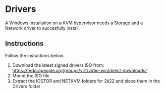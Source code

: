 # Drivers
A Windows installation on a KVM hypervisor needs a Storage and a Network driver to succesfully install.

## Instructions
Follow the instuctions below.

1. Download the latest signed drivers ISO from: https://fedorapeople.org/groups/virt/virtio-win/direct-downloads/
2. Mount the ISO file
3. Extract the IOSTOR and NETKVM folders for 2k22 and place them in the Drivers folder
